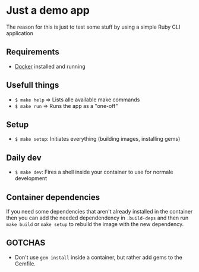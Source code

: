 # Just a demo app

The reason for this is just to test some stuff by using a simple Ruby CLI application

## Requirements

- [Docker](https://www.docker.com) installed and running

## Usefull things

- `$ make help` => Lists alle available make commands
- `$ make run` => Runs the app as a "one-off"

## Setup

- `$ make setup`: Initiates everything (building images, installing gems)

## Daily dev

- `$ make dev`: Fires a shell inside your container to use for normale development

## Container dependencies

If you need some dependencies that aren't already installed in the container then you can add the needed dependendency in `.build-deps` and then run `make build` or `make setup` to rebuild the image with the new dependency.

## GOTCHAS

- Don't use `gem install` inside a container, but rather add gems to the Gemfile.
